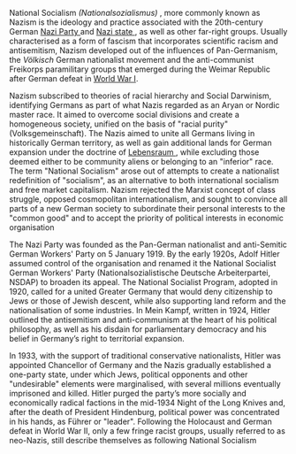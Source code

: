 <html lang=”eng”>
<head>
<title> Nazism </title> 
</head>
<body>
<p> National Socialism <i lang=”de”> (Nationalsozialismus) </i>, more commonly known as Nazism is the ideology and practice associated with the 20th-century German <a href=”//en.wikipedia.org/wiki/Nazi_Party”>Nazi Party </a> and <a href=”//en.wikipedia.org/wiki/Nazi_Germany> Nazi state </a>, as well as other far-right groups. Usually characterised as a form of fascism that incorporates scientific racism and antisemitism, Nazism developed out of the influences of Pan-Germanism, the <i lang=”de”>Völkisch </i> German nationalist movement and the anti-communist Freikorps paramilitary groups that emerged during the Weimar Republic after German defeat in <a href=”//en.wikipedia.org/wiki/World_War_I>World War I</a>.
<p> Nazism subscribed to theories of racial hierarchy and Social Darwinism, identifying Germans as part of what Nazis regarded as an Aryan or Nordic master race. It aimed to overcome social divisions and create a homogeneous society, unified on the basis of "racial purity" (Volksgemeinschaft). The Nazis aimed to unite all Germans living in historically German territory, as well as gain additional lands for German expansion under the doctrine of <a href="https://en.wikipedia.org/wiki/Lebensraum"> Lebensraum </a>, while excluding those deemed either to be community aliens or belonging to an "inferior" race. The term "National Socialism" arose out of attempts to create a nationalist redefinition of "socialism", as an alternative to both international socialism and free market capitalism. Nazism rejected the Marxist concept of class struggle, opposed cosmopolitan internationalism, and sought to convince all parts of a new German society to subordinate their personal interests to the "common good" and to accept the priority of political interests in economic organisation </p>
<p>The Nazi Party was founded as the Pan-German nationalist and anti-Semitic German Workers' Party on 5 January 1919. By the early 1920s, Adolf Hitler assumed control of the organisation and renamed it the National Socialist German Workers' Party (Nationalsozialistische Deutsche Arbeiterpartei, NSDAP) to broaden its appeal. The National Socialist Program, adopted in 1920, called for a united Greater Germany that would deny citizenship to Jews or those of Jewish descent, while also supporting land reform and the nationalisation of some industries. In Mein Kampf, written in 1924, Hitler outlined the antisemitism and anti-communism at the heart of his political philosophy, as well as his disdain for parliamentary democracy and his belief in Germany’s right to territorial expansion. </p>
<p>In 1933, with the support of traditional conservative nationalists, Hitler was appointed Chancellor of Germany and the Nazis gradually established a one-party state, under which Jews, political opponents and other "undesirable" elements were marginalised, with several millions eventually imprisoned and killed. Hitler purged the party’s more socially and economically radical factions in the mid-1934 Night of the Long Knives and, after the death of President Hindenburg, political power was concentrated in his hands, as Führer or "leader". Following the Holocaust and German defeat in World War II, only a few fringe racist groups, usually referred to as neo-Nazis, still describe themselves as following National Socialism </p>
</body>
</html>

